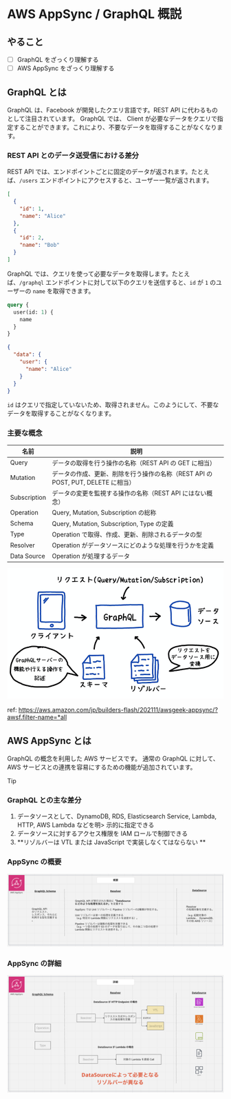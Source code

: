 # AWS AppSync / GraphQL 概説

## やること

- [ ] GraphQL をざっくり理解する
- [ ] AWS AppSync をざっくり理解する

## GraphQL とは

GraphQL は、Facebook が開発したクエリ言語です。REST API に代わるものとして注目されています。
GraphQL では、 Client が必要なデータをクエリで指定することができます。これにより、不要なデータを取得することがなくなります。

### REST API とのデータ送受信における差分

REST API では、エンドポイントごとに固定のデータが返されます。たとえば、`/users` エンドポイントにアクセスすると、ユーザー一覧が返されます。

```json
[
  {
    "id": 1,
    "name": "Alice"
  },
  {
    "id": 2,
    "name": "Bob"
  }
]
```

GraphQL では、クエリを使って必要なデータを取得します。たとえば、`/graphql` エンドポイントに対して以下のクエリを送信すると、`id` が `1` のユーザーの `name` を取得できます。

```graphql
query {
  user(id: 1) {
    name
  }
}
```

```json
{
  "data": {
    "user": {
      "name": "Alice"
    }
  }
}
```

`id` はクエリで指定していないため、取得されません。このようにして、不要なデータを取得することがなくなります。

### 主要な概念

| 名前 | 説明 |
| --- | --- |
| Query | データの取得を行う操作の名称（REST API の GET に相当） |
| Mutation | データの作成、更新、削除を行う操作の名称（REST API の POST, PUT, DELETE に相当） |
| Subscription | データの変更を監視する操作の名称（REST API にはない概念） |
| Operation | Query, Mutation, Subscription の総称 |
| Schema | Query, Mutation, Subscription, Type の定義 |
| Type | Operation で取得、作成、更新、削除されるデータの型 |
| Resolver | Operation がデータソースにどのような処理を行うかを定義 |
| Data Source | Operation が処理するデータ |

![GraphQL の概念図](./images/graphql_overall.png)

ref: <https://aws.amazon.com/jp/builders-flash/202111/awsgeek-appsync/?awsf.filter-name=*all>


## AWS AppSync とは

GraphQL の概念を利用した AWS サービスです。
通常の GraphQL に対して、AWS サービスとの連携を容易にするための機能が追加されています。

> [!TIP] 
> ### GraphQL との主な差分
> 1. データソースとして、DynamoDB, RDS, Elasticsearch Service, Lambda, HTTP, AWS Lambda などを明> 示的に指定できる
> 2. データソースに対するアクセス権限を IAM ロールで制御できる
> 3. **リゾルバーは VTL または JavaScript で実装しなくてはならない **

### AppSync の概要

![AppSync の概要](./images/appsync_simple.png)

### AppSync の詳細

![AppSync の詳細](./images/appsync_detail.png)
